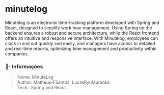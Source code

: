 # minutelog
Minutelog is an electronic time-tracking platform developed with Spring and React, designed to simplify work hour management. Using Spring on the backend ensures a robust and secure architecture, while the React frontend offers an intuitive and responsive interface. With Minutelog, employees can clock in and out quickly and easily, and managers have access to detailed and real-time reports, optimizing time management and productivity within companies.

### 📜- Informações
> Nome: MinuteLog <br/>
> Author: Matheus-FSantos, LucasRyuMuraoka <br/>
> Tech.: Spring and React.
